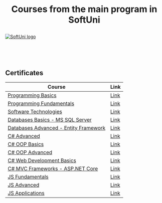 # <p align="center"> Courses from the main program in SoftUni <p>

<a href="https://softuni.bg/trainings/courses" rel="Courses">  ![SoftUni logo][logo] <a/>

[logo]: http://innovationstarterbox.bg/wp-content/uploads/2016/05/Softuni_logo_trasparent.png "Logo Title Text 2"

<br/>
<br/>
<br/>

<h2> Certificates </h2>

|**Course**|**Link**|
|---|---|
|<a href="https://softuni.bg/trainings/1560/programming-basics-bulgaria-january-2017" > Programming Basics </a>   | <a href="https://softuni.bg/certificates/details/17968/ff9d608e"> Link</a> |
|<a href="https://softuni.bg/trainings/1619/programming-fundamentals-may-2017"> Programming Fundamentals </a>| <a href="https://softuni.bg/certificates/details/21200/06296ccf"> Link</a> |
|<a href="https://softuni.bg/trainings/1621/software-technologies-july-2017"> Software Technologies </a>| <a href="https://softuni.bg/certificates/details/22762/5aedc23b"> Link</a> |
|<a href="https://softuni.bg/trainings/1747/databases-basics-mssql-server-september-2017"> Databases Basics - MS SQL Server </a>| <a href="https://softuni.bg/certificates/details/23834/67a6528b"> Link</a> |
|<a href="https://softuni.bg/trainings/1741/databases-advanced-entity-framework-october-2017"> Databases Advanced - Entity Framework  </a>| <a href="https://softuni.bg/certificates/details/49664/fd61d0e4"> Link</a> |
|<a href="https://softuni.bg/trainings/1841/csharp-advanced-january-2018"> C# Advanced  </a>| <a href="https://softuni.bg/certificates/details/51439/0fd379fb"> Link</a> |
|<a href="#"> C# OOP Basics  </a>| <a href="https://softuni.bg/certificates/details/52550/97f854ee"> Link</a> |
|<a href="#"> C# OOP Advanced  </a>| <a href="https://softuni.bg/certificates/details/53353/f1a61df3"> Link</a> |
|<a href="https://softuni.bg/trainings/1973/c-sharp-web-development-basics-may-2018"> C# Web Development Basics  </a>| <a href="https://softuni.bg/certificates/details/57605/d20e3630"> Link</a> |
|<a href="https://softuni.bg/trainings/2029/c-sharp-mvc-frameworks-aspnet-core-july-2018"> C# MVC Frameworks - ASP.NET Core  </a>| <a href="https://softuni.bg/certificates/details/57504/54cc09d0"> Link</a> |
|<a href="https://softuni.bg/trainings/2080/js-fundamentals-september-2018"> JS Fundamentals  </a>| <a href="https://softuni.bg/certificates/details/58343/c3d59f24"> Link</a> |
|<a href="https://softuni.bg/trainings/2081/js-advanced-october-2018"> JS Advanced  </a>| <a href="https://softuni.bg/certificates/details/59646/27dbbd7f"> Link</a> |
|<a href="https://softuni.bg/trainings/2082/js-applications-november-2018"> JS Applications  </a>| <a href="https://softuni.bg/certificates/details/61586/b923dd31"> Link</a> |
